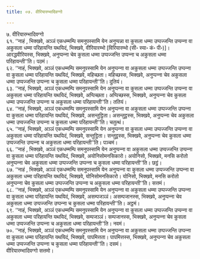 ```yaml
---
title: ०७. वीरियारम्भादिवग्गो

---
```

७. वीरियारम्भादिवग्गो  
६१. ‘‘नाहं , भिक्खवे, अञ्ञं एकधम्मम्पि समनुपस्सामि येन अनुप्पन्ना वा कुसला धम्मा उप्पज्‍जन्ति उप्पन्‍ना वा अकुसला धम्मा परिहायन्ति यथयिदं, भिक्खवे, वीरियारम्भो [विरियारम्भो (सी॰ स्या॰ कं॰ पी॰)]। आरद्धवीरियस्स, भिक्खवे, अनुप्पन्‍ना चेव कुसला धम्मा उप्पज्‍जन्ति उप्पन्‍ना च अकुसला धम्मा परिहायन्ती’’ति। पठमं।  
६२. ‘‘नाहं, भिक्खवे, अञ्‍ञं एकधम्मम्पि समनुपस्सामि येन अनुप्पन्‍ना वा अकुसला धम्मा उप्पज्‍जन्ति उप्पन्‍ना वा कुसला धम्मा परिहायन्ति यथयिदं, भिक्खवे, महिच्छता। महिच्छस्स, भिक्खवे, अनुप्पन्‍ना चेव अकुसला धम्मा उप्पज्‍जन्ति उप्पन्‍ना च कुसला धम्मा परिहायन्ती’’ति। दुतियं।  
६३. ‘‘नाहं, भिक्खवे, अञ्‍ञं एकधम्मम्पि समनुपस्सामि येन अनुप्पन्‍ना वा कुसला धम्मा उप्पज्‍जन्ति उप्पन्‍ना वा अकुसला धम्मा परिहायन्ति यथयिदं, भिक्खवे, अप्पिच्छता। अप्पिच्छस्स, भिक्खवे, अनुप्पन्‍ना चेव कुसला धम्मा उप्पज्‍जन्ति उप्पन्‍ना च अकुसला धम्मा परिहायन्ती’’ति। ततियं।  
६४. ‘‘नाहं, भिक्खवे, अञ्‍ञं एकधम्मम्पि समनुपस्सामि येन अनुप्पन्‍ना वा अकुसला धम्मा उप्पज्‍जन्ति उप्पन्‍ना वा कुसला धम्मा परिहायन्ति यथयिदं, भिक्खवे, असन्तुट्ठिता। असन्तुट्ठस्स, भिक्खवे, अनुप्पन्‍ना चेव अकुसला धम्मा उप्पज्‍जन्ति उप्पन्‍ना च कुसला धम्मा परिहायन्ती’’ति। चतुत्थं।  
६५. ‘‘नाहं, भिक्खवे, अञ्‍ञं एकधम्मम्पि समनुपस्सामि येन अनुप्पन्‍ना वा कुसला धम्मा उप्पज्‍जन्ति उप्पन्‍ना वा अकुसला धम्मा परिहायन्ति यथयिदं, भिक्खवे, सन्तुट्ठिता। सन्तुट्ठस्स, भिक्खवे, अनुप्पन्‍ना चेव कुसला धम्मा उप्पज्‍जन्ति उप्पन्‍ना च अकुसला धम्मा परिहायन्ती’’ति। पञ्‍चमं।  
६६. ‘‘नाहं , भिक्खवे, अञ्‍ञं एकधम्मम्पि समनुपस्सामि येन अनुप्पन्‍ना वा अकुसला धम्मा उप्पज्‍जन्ति उप्पन्‍ना वा कुसला धम्मा परिहायन्ति यथयिदं, भिक्खवे, अयोनिसोमनसिकारो। अयोनिसो, भिक्खवे, मनसि करोतो अनुप्पन्‍ना चेव अकुसला धम्मा उप्पज्‍जन्ति उप्पन्‍ना च कुसला धम्मा परिहायन्ती’’ति। छट्ठं।  
६७. ‘‘नाहं , भिक्खवे, अञ्‍ञं एकधम्मम्पि समनुपस्सामि येन अनुप्पन्‍ना वा कुसला धम्मा उप्पज्‍जन्ति उप्पन्‍ना वा अकुसला धम्मा परिहायन्ति यथयिदं, भिक्खवे, योनिसोमनसिकारो। योनिसो, भिक्खवे, मनसि करोतो अनुप्पन्‍ना चेव कुसला धम्मा उप्पज्‍जन्ति उप्पन्‍ना च अकुसला धम्मा परिहायन्ती’’ति। सत्तमं।  
६८. ‘‘नाहं, भिक्खवे, अञ्‍ञं एकधम्मम्पि समनुपस्सामि येन अनुप्पन्‍ना वा अकुसला धम्मा उप्पज्‍जन्ति उप्पन्‍ना वा कुसला धम्मा परिहायन्ति यथयिदं, भिक्खवे, असम्पजञ्‍ञं। असम्पजानस्स, भिक्खवे, अनुप्पन्‍ना चेव अकुसला धम्मा उप्पज्‍जन्ति उप्पन्‍ना च कुसला धम्मा परिहायन्ती’’ति। अट्ठमं।  
६९. ‘‘नाहं, भिक्खवे, अञ्‍ञं एकधम्मम्पि समनुपस्सामि येन अनुप्पन्‍ना वा कुसला धम्मा उप्पज्‍जन्ति उप्पन्‍ना वा अकुसला धम्मा परिहायन्ति यथयिदं, भिक्खवे, सम्पजञ्‍ञं। सम्पजानस्स, भिक्खवे, अनुप्पन्‍ना चेव कुसला धम्मा उप्पज्‍जन्ति उप्पन्‍ना च अकुसला धम्मा परिहायन्ती’’ति। नवमं।  
७०. ‘‘नाहं, भिक्खवे, अञ्‍ञं एकधम्मम्पि समनुपस्सामि येन अनुप्पन्‍ना वा अकुसला धम्मा उप्पज्‍जन्ति उप्पन्‍ना वा कुसला धम्मा परिहायन्ति यथयिदं, भिक्खवे, पापमित्तता। पापमित्तस्स, भिक्खवे, अनुप्पन्‍ना चेव अकुसला धम्मा उप्पज्‍जन्ति उप्पन्‍ना च कुसला धम्मा परिहायन्ती’’ति। दसमं।  
वीरियारम्भादिवग्गो सत्तमो।  